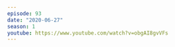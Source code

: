 ```yaml
---
episode: 93
date: "2020-06-27"
season: 1
youtube: https://www.youtube.com/watch?v=obgAI8gvVFs
---
```

